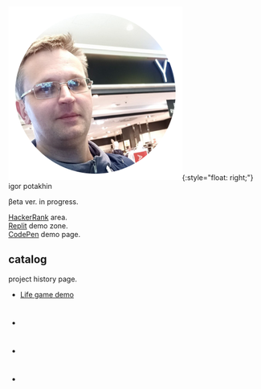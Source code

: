 ![photo](2022-09-14_11-15-31.png){:style="float: right;"}
igor potakhin



βeta ver. in progress.<br>

[HackerRank](https://www.hackerrank.com/archimage) area.<br>
[Replit](https://replit.com/@archimage) demo zone.<br>
[CodePen](https://codepen.io/archimage_wiz) demo page.<br>

## catalog

project history page.

- [Life game demo](https://replit.com/@archimage/CPPCurs1Life)
- #
- #
- #

